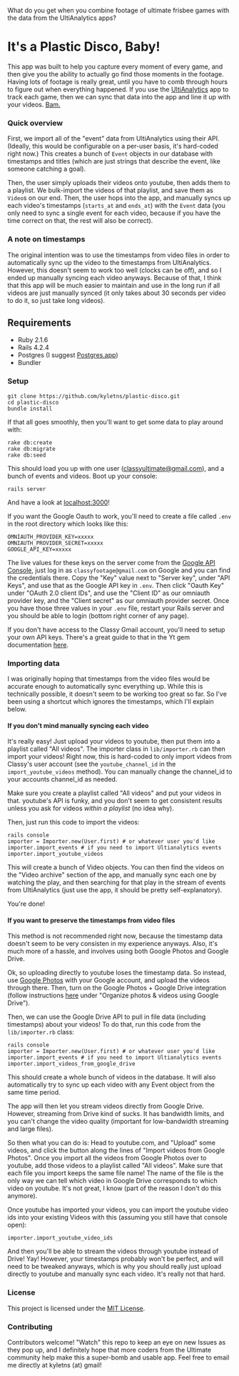 What do you get when you combine footage of ultimate frisbee games with the data from the UltiAnalytics apps?

# It's a Plastic Disco, Baby!

This app was built to help you capture every moment of every game, and then give you the ability to actually go find those moments in the footage. Having lots of footage is really great, until you have to comb through hours to figure out when everything happened. If you use the [UltiAnalytics](http://ultianalytics.com) app to track each game, then we can sync that data into the app and line it up with your videos. [Bam.](http://plasticdisco.com/events)


### Quick overview
First, we import all of the "event" data from UltiAnalytics using their API. (Ideally, this would be configurable on a per-user basis, it's hard-coded right now.) This creates a bunch of `Event` objects in our database with timestamps and titles (which are just strings that describe the event, like someone catching a goal).

Then, the user simply uploads their videos onto youtube, then adds them to a playlist. We bulk-import the videos of that playlist, and save them as `Video`s on our end. Then, the user hops into the app, and manually syncs up each video's timestamps (`starts_at` and `ends_at`) with the `Event` data (you only need to sync a single event for each video, because if you have the time correct on that, the rest will also be correct).


### A note on timestamps
The original intention was to use the timestamps from video files in order to automatically sync up the video to the timestamps from UltiAnalytics. However, this doesn't seem to work too well (clocks can be off), and so I ended up manually syncing each video anyways. Because of that, I think that this app will be much easier to maintain and use in the long run if all videos are just manually synced (it only takes about 30 seconds per video to do it, so just take long videos).


## Requirements

- Ruby 2.1.6
- Rails 4.2.4
- Postgres (I suggest [Postgres.app](http://postgresapp.com/))
- Bundler

### Setup

```
git clone https://github.com/kyletns/plastic-disco.git
cd plastic-disco
bundle install
```

If that all goes smoothly, then you'll want to get some data to play around with:

```
rake db:create
rake db:migrate
rake db:seed
```

This should load you up with one user (classyultimate@gmail.com), and a bunch of events and videos. Boot up your console:

```
rails server
```

And have a look at [localhost:3000](http://localhost:3000)!

If you want the Google Oauth to work, you'll need to create a file called `.env` in the root directory which looks like this:

```
OMNIAUTH_PROVIDER_KEY=xxxxx
OMNIAUTH_PROVIDER_SECRET=xxxxx
GOOGLE_API_KEY=xxxxx
```

The live values for these keys on the server come from the [Google API Console](https://console.developers.google.com/apis/credentials?project=classy-highlights-1322), just log in as `classyfootage@gmail.com` on Google and you can find the credentials there. Copy the "Key" value next to "Server key", under "API Keys", and use that as the Google API key in `.env`. Then click "Oauth Key" under "OAuth 2.0 client IDs", and use the "Client ID" as our omniauth provider key, and the "Client secret" as our omniauth provider secret. Once you have those three values in your `.env` file, restart your Rails server and you should be able to login (bottom right corner of any page).

If you don't have access to the Classy Gmail account, you'll need to setup your own API keys. There's a great guide to that in the Yt gem documentation [here](https://github.com/Fullscreen/yt#configuring-your-app).


### Importing data

I was originally hoping that timestamps from the video files would be accurate enough to automatically sync everything up. While this is technically possible, it doesn't seem to be working too great so far. So I've been using a shortcut which ignores the timestamps, which I'll explain below.

#### If you don't mind manually syncing each video

It's really easy! Just upload your videos to youtube, then put them into a playlist called "All videos". The importer class in `lib/importer.rb` can then import your videos! Right now, this is hard-coded to only import videos from Classy's user account (see the `youtube_channel_id` in the `import_youtube_videos` method). You can manually change the channel_id to your accounts channel_id as needed. 

Make sure you create a playlist called "All videos" and put your videos in that. youtube's API is funky, and you don't seem to get consistent results unless you ask for videos *within a playlist* (no idea why).

Then, just run this code to import the videos:

```
rails console
importer = Importer.new(User.first) # or whatever user you'd like
importer.import_events # if you need to import Ultianalytics events
importer.import_youtube_videos
```

This will create a bunch of Video objects. You can then find the videos on the "Video archive" section of the app, and manually sync each one by watching the play, and then searching for that play in the stream of events from UltiAnalytics (just use the app, it should be pretty self-explanatory).

You're done!


#### If you want to preserve the timestamps from video files

This method is not recommended right now, because the timestamp data doesn't seem to be very consisten in my experience anyways. Also, it's much more of a hassle, and involves using both Google Photos and Google Drive.

Ok, so uploading directly to youtube loses the timestamp data. So instead, use [Google Photos](https://photos.google.com) with your Google account, and upload the videos through there. Then, turn on the Google Photos + Google Drive integration (follow instructions [here](https://support.google.com/photos/answer/6156103?hl=en) under "Organize photos & videos using Google Drive"). 

Then, we can use the Google Drive API to pull in file data (including timestamps) about your videos! To do that, run this code from the `lib/importer.rb` class:

```
rails console
importer = Importer.new(User.first) # or whatever user you'd like
importer.import_events # if you need to import Ultianalytics events
importer.import_videos_from_google_drive
```

This should create a whole bunch of videos in the database. It will also automatically try to sync up each video with any Event object from the same time period. 

The app will then let you stream videos directly from Google Drive. However, streaming from Drive kind of sucks. It has bandwidth limits, and you can't change the video quality (important for low-bandwidth streaming and large files). 

So then what you can do is: Head to youtube.com, and "Upload" some videos, and click the button along the lines of "Import videos from Google Photos". Once you import all the videos from Google Photos over to youtube, add those videos to a playlist called "All videos". Make sure that each file you import keeps the same file name! The name of the file is the only way we can tell which video in Google Drive corresponds to which video on youtube. It's not great, I know (part of the reason I don't do this anymore). 

Once youtube has imported your videos, you can import the youtube video ids into your existing Videos with this (assuming you still have that console open):

```
importer.import_youtube_video_ids
```

And then you'll be able to stream the videos through youtube instead of Drive! Yay! However, your timestamps probably won't be perfect, and will need to be tweaked anyways, which is why you should really just upload directly to youtube and manually sync each video. It's really not that hard.


### License

This project is licensed under the [MIT License](LICENSE.txt).

### Contributing

Contributors welcome! "Watch" this repo to keep an eye on new Issues as they pop up, and I definitely hope that more coders from the Ultimate community help make this a super-bomb and usable app. Feel free to email me directly at kyletns (at) gmail!
